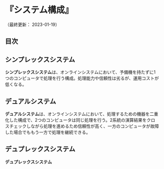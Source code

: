 # 『システム構成』

（最終更新： 2023-01-19）


## 目次



## シンプレックスシステム

**シンプレックスシステム**は、オンラインシステムにおいて、予備機を持たずに1つのコンピュータで処理を行う構成。処理能力や信頼性は劣るが、運用コストが低くなる。


## デュアルシステム

**デュアルシステム**は、オンラインシステムにおいて、処理するための機器を二重化した構成で、2つのコンピュータは同じ処理を行う。2系統の演算結果をクロスチェックしながら処理を進めるため信頼性が高く、一方のコンピュータが故障した場合でももう一方で処理を継続できる。


## デュプレックスシステム

**デュプレックスシステム**
